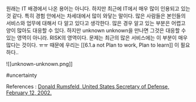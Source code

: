 원래는 IT 배경에서 나온 용어는 아니다. 하지만 최근에 IT에서 매우 많이 인용되고 있는 것 같다. 특히 경험 안에서는 차세대에서 많이 와닿는 말이다. 많은 사람들은 본인들의 서비스와 업무에 대해서 다 알고 있다고 생각한다. 많은 경우 알고 있는 부분은 어렵고 양이 많아도 대응할 수 있다. 하지만 unknown unknown을 만나면 그것은 대응할 수 있는 영역이 아니라. RISK의 영역이다. 문제는 최근의 많은 서비스에는 이 부분이 매우 많다는 것이다. ㅠㅠ 때문에 우리는 [[6.1.a not Plan to work, Plan to learn]] 이 필요하다..

![[unknown-unknown.png]]

#uncertainty 

References : [Donald Rumsfeld, United States Secretary of Defense, February 12, 2002.](https://en.wikipedia.org/wiki/There_are_unknown_unknowns)